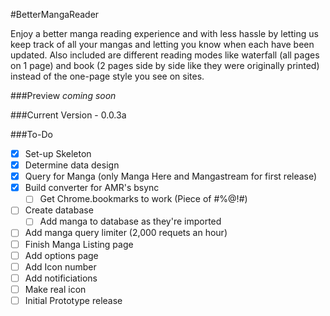 #BetterMangaReader

Enjoy a better manga reading experience and with less hassle by letting us keep track of all your mangas and letting you know when each have been updated. Also included are different reading modes like waterfall (all pages on 1 page) and book (2 pages side by side like they were originally printed) instead of the one-page style you see on sites.

###Preview
*coming soon*

###Current Version - 0.0.3a

###To-Do
- [x] Set-up Skeleton
- [x] Determine data design
- [x] Query for Manga (only Manga Here and Mangastream for first release)
- [x] Build converter for AMR's bsync
	- [ ] Get Chrome.bookmarks to work (Piece of #%@!#)
- [ ] Create database
	- [ ] Add manga to database as they're imported
- [ ] Add manga query limiter (2,000 requets an hour)
- [ ] Finish Manga Listing page
- [ ] Add options page
- [ ] Add Icon number
- [ ] Add notificiations
- [ ] Make real icon
- [ ] Initial Prototype release
